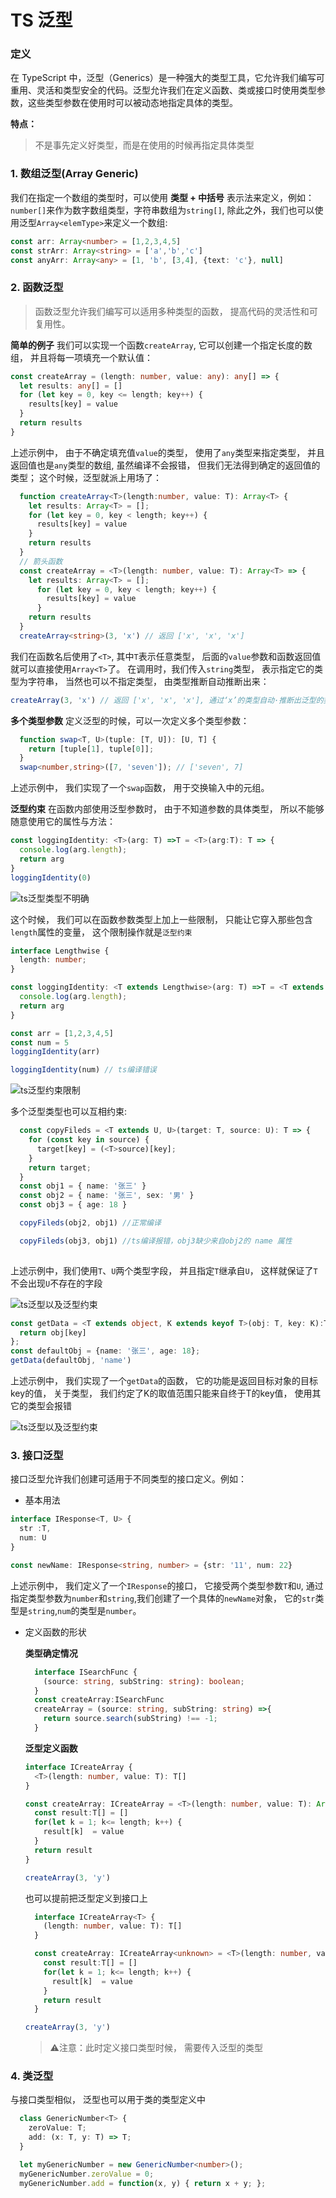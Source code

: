 # TS 泛型

### 定义

在 TypeScript 中，泛型（Generics）是一种强大的类型工具，它允许我们编写可重用、灵活和类型安全的代码。泛型允许我们在定义函数、类或接口时使用类型参数，这些类型参数在使用时可以被动态地指定具体的类型。

**特点：**

> 不是事先定义好类型，而是在使用的时候再指定具体类型

### 1. 数组泛型(Array Generic)

  我们在指定一个数组的类型时，可以使用 **类型 + 中括号** 表示法来定义，例如： `number[]`来作为数字数组类型，字符串数组为`string[]`, 除此之外，我们也可以使用泛型`Array<elemType>`来定义一个数组:

  ```typescript
  const arr: Array<number> = [1,2,3,4,5]
  const strArr: Array<string> = ['a','b','c']
  const anyArr: Array<any> = [1, 'b', [3,4], {text: 'c'}, null]
  ```

### 2. 函数泛型

  > 函数泛型允许我们编写可以适用多种类型的函数， 提高代码的灵活性和可复用性。

  **简单的例子**
  我们可以实现一个函数`createArray`, 它可以创建一个指定长度的数组， 并且将每一项填充一个默认值：

  ```typescript
  const createArray = (length: number, value: any): any[] => {
    let results: any[] = []
    for (let key = 0, key <= length; key++) {
      results[key] = value
    }
    return results
  }

  ```

  上述示例中， 由于不确定填充值`value`的类型， 使用了`any`类型来指定类型， 并且返回值也是`any`类型的数组, 虽然编译不会报错， 但我们无法得到确定的返回值的类型； 这个时候，泛型就派上用场了：

  ```typescript
    function createArray<T>(length:number, value: T): Array<T> {
      let results: Array<T> = [];
      for (let key = 0, key < length; key++) {
        results[key] = value
      }
      return results
    }
    // 箭头函数
    const createArray = <T>(length: number, value: T): Array<T> => {
      let results: Array<T> = [];
        for (let key = 0, key < length; key++) {
          results[key] = value
        }
      return results
    }
    createArray<string>(3, 'x') // 返回 ['x', 'x', 'x']
  ```

  我们在函数名后使用了`<T>`, 其中`T`表示任意类型， 后面的`value`参数和函数返回值就可以直接使用`Array<T>`了。
  在调用时，我们传入`string`类型， 表示指定它的类型为字符串， 当然也可以不指定类型， 由类型推断自动推断出来：

  ```typescript
  createArray(3, 'x') // 返回 ['x', 'x', 'x'], 通过‘x’的类型自动·推断出泛型的类型
  ```

  **多个类型参数**
  定义泛型的时候，可以一次定义多个类型参数：

  ```typescript
    function swap<T, U>(tuple: [T, U]): [U, T] {
      return [tuple[1], tuple[0]];
    }
    swap<number,string>([7, 'seven']); // ['seven', 7]
  ```

  上述示例中， 我们实现了一个`swap`函数， 用于交换输入中的元组。

  **泛型约束**
  在函数内部使用泛型参数时， 由于不知道参数的具体类型， 所以不能够随意使用它的属性与方法：

  ```typescript
  const loggingIdentity: <T>(arg: T) =>T = <T>(arg:T): T => {
    console.log(arg.length);
    return arg
  }
  loggingIdentity(0)
  ```

  ![ts泛型类型不明确](/image/typescriptConstraint.jpeg)

  这个时候， 我们可以在函数参数类型上加上一些限制， 只能让它穿入那些包含`length`属性的变量， 这个限制操作就是`泛型约束`

  ```typescript
  interface Lengthwise {
    length: number;
  }

  const loggingIdentity: <T extends Lengthwise>(arg: T) =>T = <T extends Lengthwise>(arg:T): T => {
    console.log(arg.length);
    return arg
  }

  const arr = [1,2,3,4,5]
  const num = 5
  loggingIdentity(arr)

  loggingIdentity(num) // ts编译错误

  ```

  ![ts泛型约束限制](/image/typescriptlength.png)

  多个泛型类型也可以互相约束:

  ```typescript
    const copyFileds = <T extends U, U>(target: T, source: U): T => {
      for (const key in source) {
        target[key] = (<T>source)[key];
      }
      return target;
    }
    const obj1 = { name: '张三' }
    const obj2 = { name: '张三', sex: '男' }
    const obj3 = { age: 18 }

    copyFileds(obj2, obj1) //正常编译

    copyFileds(obj3, obj1) //ts编译报错，obj3缺少来自obj2的 name 属性
    
  ```

  上述示例中，我们使用`T`、`U`两个类型字段， 并且指定`T`继承自`U`， 这样就保证了`T`不会出现`U`不存在的字段

  ![ts泛型以及泛型约束](/image/typescript-example.png)

  ```typescript
  const getData = <T extends object, K extends keyof T>(obj: T, key: K):T[K]  => {
    return obj[key]
  };
  const defaultObj = {name: '张三', age: 18};
  getData(defaultObj, 'name')
  ```

  上述示例中， 我们实现了一个`getData`的函数， 它的功能是返回目标对象的目标key的值， 关于类型， 我们约定了K的取值范围只能来自终于T的key值， 使用其它的类型会报错

  ![ts泛型以及泛型约束](/image/typescriptGenerics.jpeg)

### 3. 接口泛型

接口泛型允许我们创建可适用于不同类型的接口定义。例如：

- 基本用法

```typescript
interface IResponse<T, U> {
  str :T,
  num: U
}

const newName: IResponse<string, number> = {str: '11', num: 22}
```

上述示例中， 我们定义了一个`IResponse`的接口， 它接受两个类型参数`T`和`U`, 通过指定类型参数为`number`和`string`,我们创建了一个具体的`newName`对象， 它的`str`类型是`string`,`num`的类型是`number`。

- 定义函数的形状

  **类型确定情况**

  ```typescript
    interface ISearchFunc {
      (source: string, subString: string): boolean;
    }
    const createArray:ISearchFunc
    createArray = (source: string, subString: string) =>{
      return source.search(subString) !== -1;
    }
  ```

  **泛型定义函数**

  ```typescript
  interface ICreateArray {
    <T>(length: number, value: T): T[]
  }

  const createArray: ICreateArray = <T>(length: number, value: T): Array<T> => {
    const result:T[] = []
    for(let k = 1; k<= length; k++) {
      result[k]  = value
    }
    return result
  }

  createArray(3, 'y')
  ```

  也可以提前把泛型定义到接口上

  ```typescript
    interface ICreateArray<T> {
      (length: number, value: T): T[]
    }

    const createArray: ICreateArray<unknown> = <T>(length: number, value: T): Array<T> => {
      const result:T[] = []
      for(let k = 1; k<= length; k++) {
        result[k]  = value
      }
      return result
    }

  createArray(3, 'y')
  ```

  > ⚠️注意：此时定义接口类型时候， 需要传入泛型的类型

### 4. 类泛型

  与接口类型相似， 泛型也可以用于类的类型定义中

  ```typescript
    class GenericNumber<T> {
      zeroValue: T;
      add: (x: T, y: T) => T;
    }

    let myGenericNumber = new GenericNumber<number>();
    myGenericNumber.zeroValue = 0;
    myGenericNumber.add = function(x, y) { return x + y; };
  ```
